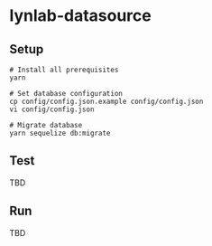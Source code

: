 # lynlab-datasource
## Setup
```
# Install all prerequisites
yarn

# Set database configuration
cp config/config.json.example config/config.json
vi config/config.json

# Migrate database
yarn sequelize db:migrate
```

## Test
TBD

## Run
TBD
